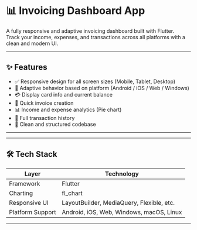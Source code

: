 # 📊 Invoicing Dashboard App

A fully responsive and adaptive invoicing dashboard built with Flutter.  
Track your income, expenses, and transactions across all platforms with a clean and modern UI.

---

## ✨ Features

- ✅ Responsive design for all screen sizes (Mobile, Tablet, Desktop)
- 🔁 Adaptive behavior based on platform (Android / iOS / Web / Windows)
- 💳 Display card info and current balance
- 📄 Quick invoice creation
- 📊 Income and expense analytics (Pie chart)
- 🧾 Full transaction history
- 🎯 Clean and structured codebase

---

---

## 🛠️ Tech Stack

| Layer           | Technology                |
|----------------|---------------------------|
| Framework       | Flutter                   |
| Charting        | fl_chart                |
| Responsive UI   | LayoutBuilder, MediaQuery, Flexible, etc. |
| Platform Support| Android, iOS, Web, Windows, macOS, Linux |

---
